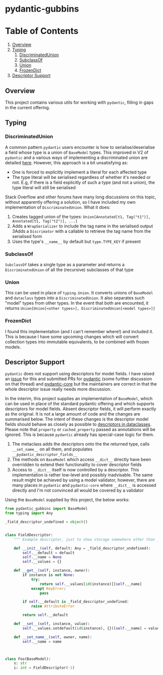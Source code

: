 # pydantic-gubbins

# Table of Contents
1. [Overview](#Overview)
2. [Typing](#Typing)
   1. [DiscriminatedUnion](#DiscriminatedUnion)
   2. [SubclassOf](#SubclassOf)
   3. [Union](#Union)
   4. [FrozenDict](#FrozenDict)
3. [Descriptor Support](#Descriptor-Support)


## Overview

This project contains various utils for working with `pydantic`, filling in gaps in the current offering.

## Typing

### DiscriminatedUnion

A common pattern `pydantic` users encounter is how to serialise/deserialise a field whose type is a union of `BaseModel`
types. This improved in V2 of `pydantic` and a various ways of implementing a discriminated union are detailed
[here](https://docs.pydantic.dev/latest/concepts/unions/#discriminated-unions-with-str-discriminators).
However, this approach is a bit unsatisfying as:

- One is forced to explicitly implement a literal for each affected type
- The type literal will be serialised regardless of whether it's needed or not. E.g, if there is a field explicitly
of such a type (and not a union), the type literal will still be serialised

Stack Overflow and other forums have many long discussions on this topic, without apparently offering a solution, so
I have included my own implementation of `DiscriminatedUnion`. What it does:

1. Creates tagged union of the types: `Union[Annotated[t1, Tag("t1")], Annotated[t1, Tag("t2")], ...]`
2. Adds a `WrapSerializer` to include the tag name in the serialised output
3Adds a `Discrimator` with a callable to retrieve the tag name from the serialised form
4. Uses the type's `__name__` by default but `type.TYPE_KEY` if present

### SubclassOf

`SubclassOf` takes a single type as a parameter and returns a `DiscriminatedUnion` of all the (recursive) subclasses
of that type

### Union

This can be used in place of `typing.Union`. It converts unions of `BaseModel` and `dataclass` types into a
`DiscriminatedUnion`. It also separates such "model" types from other types. In the event that both are encounted,
it returns `Union[Union[<other types>], DiscriminatedUnion[<model types>]]`

### FrozenDict

I found this implementation (and I can't remember where!) and included it. This is because I have some upcoming changes
which will convert collection types into immutable equivalents, to be combined with frozen models.


## Descriptor Support

`pydantic` does not support using descriptors for model fields. I have raised an
[issue](https://github.com/pydantic/pydantic/issues/11148) for this and submitted PRs for
[pydantic](https://github.com/pydantic/pydantic/pull/11176) (some further discussion on that thread) and
[pydantic-core](https://github.com/pydantic/pydantic-core/pull/1592) but the maintainers are correct in that the whole
descriptor issue really needs more discussion.

In the interim, this project supplies an implementation of `BaseModel`, which can be used in
place of the standard pydantic offering and which supports descriptors for model fields. Absent descriptor fields,
it will perform exactly as the original. It is not a large amount of code and the changes are summarised below.
The intent of these changes is the descriptor model fields should behave as closely as possible to [descriptors in
dataclasses](https://docs.python.org/3/library/dataclasses.html#descriptor-typed-fields).
Please note that `property` or `cached_property` passed as annotations will be ignored. This is because `pydantic`
already has special-case logic for them.

1. The metaclass adds the descriptors onto the the returned type, calls `__set_name__` on all them,
and populates `__pydantic_descriptor_fields__`
2. The methods on `BaseModel` which access `__dict__` directly have been overridden to extend their functionality
to cover descriptor fields
3. Access to `__dict__` itself is now controlled by a descriptor. This implementation is rather low-level and possibly
inadvisable. The same result might be achieved by using a model validator, however, there are many places
in `pydantic` and `pydantic-core` where `__dict__` is accessed directly and I'm not convinced all would be covered by
a validator

Using the `BaseModel` supplied by this project, the below works:

```py
from pydantic_gubbins import BaseModel
from typing import Any

_field_descriptor_undefined = object()


class FieldDescriptor:
    """ Example descriptor, just to show storage somewhere other than __dict__ """

    def __init__(self, default: Any = _field_descriptor_undefined):
        self.__default = default
        self.__name = None
        self.__values = {}

    def __get__(self, instance, owner):
        if instance is not None:
            try:
                return self.__values[id(instance)][self.__name]
            except KeyError:
                pass

        if self.__default is _field_descriptor_undefined:
            raise AttributeError

        return self.__default

    def __set__(self, instance, value):
        self.__values.setdefault(id(instance), {})[self.__name] = value

    def __set_name__(self, owner, name):
        self.__name = name



class Foo(BaseModel):
    s: str
    i: int = FieldDescriptor(-1)
```



